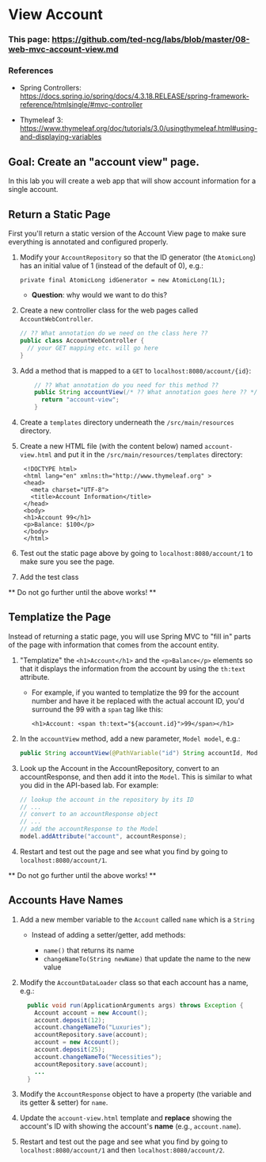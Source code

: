 # View Account

### This page: https://github.com/ted-ncg/labs/blob/master/08-web-mvc-account-view.md

### References

* Spring Controllers: https://docs.spring.io/spring/docs/4.3.18.RELEASE/spring-framework-reference/htmlsingle/#mvc-controller

* Thymeleaf 3: https://www.thymeleaf.org/doc/tutorials/3.0/usingthymeleaf.html#using-and-displaying-variables

## Goal: Create an "account view" page.

In this lab you will create a web app that will show account information for a single account.

## Return a Static Page

First you'll return a static version of the Account View page to make sure everything is annotated and configured properly.

1. Modify your `AccountRepository` so that the ID generator (the `AtomicLong`) has an initial value of 1 (instead of the default of 0), e.g.:

    `private final AtomicLong idGenerator = new AtomicLong(1L);`

   * **Question**: why would we want to do this?

1. Create a new controller class for the web pages called `AccountWebController`.

   ```java
   // ?? What annotation do we need on the class here ??
   public class AccountWebController {
     // your GET mapping etc. will go here
   }
   ```

1. Add a method that is mapped to a `GET` to `localhost:8080/account/{id}`:

    ```java
        // ?? What annotation do you need for this method ??
        public String accountView(/* ?? What annotation goes here ?? */ String accountId) {
          return "account-view";
        }
    ```

1. Create a `templates` directory underneath the `/src/main/resources` directory.

1. Create a new HTML file (with the content below) named `account-view.html` and put it in the `/src/main/resources/templates` directory:

   ```
    <!DOCTYPE html>
    <html lang="en" xmlns:th="http://www.thymeleaf.org" >
    <head>
      <meta charset="UTF-8">
      <title>Account Information</title>
    </head>
    <body>
    <h1>Account 99</h1>
    <p>Balance: $100</p>
    </body>
    </html>
   ```

1. Test out the static page above by going to `localhost:8080/account/1` to make sure you see the page.

1. Add the test class 

** Do not go further until the above works! **

## Templatize the Page

Instead of returning a static page, you will use Spring MVC to "fill in" parts of the page with information that comes from the account entity.

1. "Templatize" the `<h1>Account</h1>` and the `<p>Balance</p>` elements so that it displays the information from the account by using the `th:text` attribute.

    * For example, if you wanted to templatize the 99 for the account number and have it be replaced with the actual account ID, you'd surround the 99 with a `span` tag like this:
    
        `<h1>Account: <span th:text="${account.id}">99</span></h1>`

1. In the `accountView` method, add a new parameter, `Model model`, e.g.:

   ```java
   public String accountView(@PathVariable("id") String accountId, Model model)
   ```

1. Look up the Account in the AccountRepository, convert to an accountResponse, and then add it into the `Model`. This is similar to what you did in the API-based lab. For example:

    ```java
    // lookup the account in the repository by its ID
    // ...
    // convert to an accountResponse object
    // ...
    // add the accountResponse to the Model
    model.addAttribute("account", accountResponse);
    ```    

1. Restart and test out the page and see what you find by going to `localhost:8080/account/1`.

** Do not go further until the above works! **

## Accounts Have Names

1. Add a new member variable to the `Account` called `name` which is a `String`

   * Instead of adding a setter/getter, add methods:
   
     * `name()` that returns its name
     * `changeNameTo(String newName)` that update the name to the new value

1. Modify the `AccountDataLoader` class so that each account has a name, e.g.:

    ```java
      public void run(ApplicationArguments args) throws Exception {
        Account account = new Account();
        account.deposit(12);
        account.changeNameTo("Luxuries");
        accountRepository.save(account);
        account = new Account();
        account.deposit(25);
        account.changeNameTo("Necessities");
        accountRepository.save(account);
        ...
      }
    ```

1. Modify the `AccountResponse` object to have a property (the variable and its getter & setter) for `name`.

1. Update the `account-view.html` template and **replace** showing the account's ID with showing the account's **name** (e.g., `account.name`).

1. Restart and test out the page and see what you find by going to `localhost:8080/account/1` and then `localhost:8080/account/2`.
